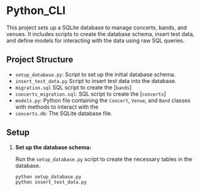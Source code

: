 # Python_CLI

This project sets up a SQLite database to manage concerts, bands, and venues. It includes scripts to create the database schema, insert test data, and define models for interacting with the data using raw SQL queries.

## Project Structure

- `setup_database.py`: Script to set up the initial database schema.
- `insert_test_data.py` Script to insert test data into the database.
- `migration.sql` SQL script to create the [`bands`]
- `concerts_migration.sql`: SQL script to create the [`concerts`]
- `models.py`: Python file containing the `Concert`, `Venue`, and `Band` classes with methods to interact with the
- `concerts.db`: The SQLite database file.

## Setup

1. **Set up the database schema:**

   Run the `setup_database.py` script to create the necessary tables in the database.

   ```sh
   python setup_database.py
   python insert_test_data.py
   ```
